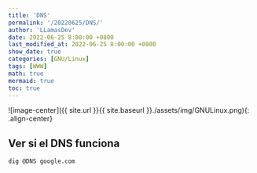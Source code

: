 ```yaml
---
title: 'DNS'
permalink: '/20220625/DNS/'
author: 'LLamasDev'
date: 2022-06-25 8:00:00 +0800
last_modified_at: 2022-06-25 8:00:00 +0800
show_date: true
categories: [GNU/Linux]
tags: [WWW]
math: true
mermaid: true
toc: true
---
```


![image-center]({{ site.url }}{{ site.baseurl }}./assets/img/GNULinux.png){: .align-center}

## Ver si el DNS funciona

```bash
dig @DNS google.com
```